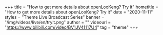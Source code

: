 +++
    title = "How to get more details about openLooKeng? Try it"
    hometitle = "How to get more details about openLooKeng? Try it"
    date = "2020-11-11"
    styles = "Theme Live Broadcast Series"
    banner = "/img/videos/live/en/tryit.png"
    author = ""
    videourl = "https://www.bilibili.com/video/BV1JV41117U4" 
    tag = "theme"
+++